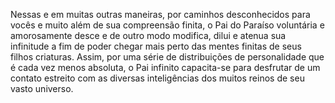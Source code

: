 ﻿Nessas e em muitas outras maneiras, por caminhos desconhecidos para vocês e muito além de sua compreensão finita, o Pai do Paraíso voluntária e amorosamente desce e de outro modo modifica, dilui e atenua sua infinitude a fim de poder chegar mais perto das mentes finitas de seus filhos criaturas. Assim, por uma série de distribuições de personalidade que é cada vez menos absoluta, o Pai infinito capacita-se para desfrutar de um contato estreito com as diversas inteligências dos muitos reinos de seu vasto universo.